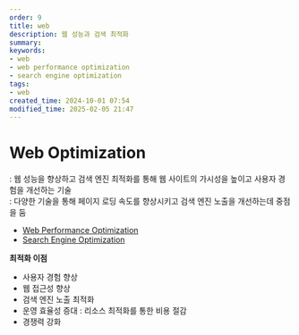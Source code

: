 ```yaml
---
order: 9
title: web
description: 웹 성능과 검색 최적화
summary:
keywords:
- web
- web performance optimization
- search engine optimization
tags:
- web
created_time: 2024-10-01 07:54
modified_time: 2025-02-05 21:47
---
```


# Web Optimization
: 웹 성능을 향상하고 검색 엔진 최적화를 통해 웹 사이트의 가시성을 높이고 사용자 경험을 개선하는 기술  
: 다양한 기술을 통해 페이지 로딩 속도를 향상시키고 검색 엔진 노출을 개선하는데 중점을 둠  

- [Web Performance Optimization](./web-performance-optimization.md)
- [Search Engine Optimization](./search-engine-optimization.md)


**최적화 이점**
- 사용자 경험 향상
- 웹 접근성 향상
- 검색 엔진 노출 최적화
- 운영 효율성 증대 : 리소스 최적화를 통한 비용 절감
- 경쟁력 강화